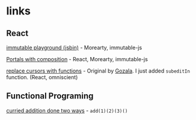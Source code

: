 # links

## React

[immutable playground (jsbin)](http://jsbin.com/tahire/1/edit?js,console) - Morearty, immutable-js

[Portals with composition](http://jsbin.com/gadotu/1/edit?js,output) - React, Morearty, immutable-js

[replace cursors with functions](goo.gl/KNsHph) - Original by [Gozala](https://github.com/omniscientjs/omniscient/issues/89). I just added `subeditIn` function. (React, omniscient)

## Functional Programing

[curried addition done two ways](http://jsbin.com/dohafi/2/edit) - `add(1)(2)(3)()`
